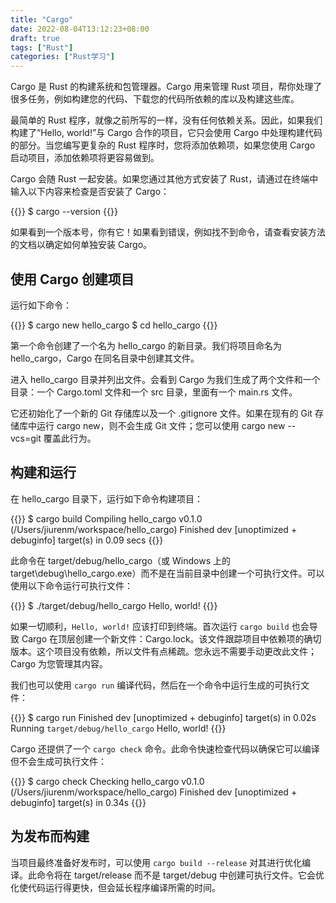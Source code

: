 ```yaml
---
title: "Cargo"
date: 2022-08-04T13:12:23+08:00
draft: true
tags: ["Rust"]
categories: ["Rust学习"]
---
```


Cargo 是 Rust 的构建系统和包管理器。Cargo 用来管理 Rust 项目，帮你处理了很多任务，例如构建您的代码、下载您的代码所依赖的库以及构建这些库。

最简单的 Rust 程序，就像之前所写的一样，没有任何依赖关系。因此，如果我们构建了“Hello, world!”与 Cargo 合作的项目，它只会使用 Cargo 中处理构建代码的部分。当您编写更复杂的 Rust 程序时，您将添加依赖项，如果您使用 Cargo 启动项目，添加依赖项将更容易做到。

Cargo 会随 Rust 一起安装。如果您通过其他方式安装了 Rust，请通过在终端中输入以下内容来检查是否安装了 Cargo：

{{<highlight shell>}}
$ cargo --version
{{</highlight>}}

如果看到一个版本号，你有它！如果看到错误，例如找不到命令，请查看安装方法的文档以确定如何单独安装 Cargo。

## 使用 Cargo 创建项目

运行如下命令：

{{<highlight shell>}}
$ cargo new hello_cargo
$ cd hello_cargo
{{</highlight>}}

第一个命令创建了一个名为 hello_cargo 的新目录。我们将项目命名为 hello_cargo，Cargo 在同名目录中创建其文件。

进入 hello_cargo 目录并列出文件。会看到 Cargo 为我们生成了两个文件和一个目录：一个 Cargo.toml 文件和一个 src 目录，里面有一个 main.rs 文件。

它还初始化了一个新的 Git 存储库以及一个 .gitignore 文件。如果在现有的 Git 存储库中运行 cargo new，则不会生成 Git 文件；您可以使用 cargo new --vcs=git 覆盖此行为。

## 构建和运行

在 hello_cargo 目录下，运行如下命令构建项目：

{{<highlight shell>}}
$ cargo build
   Compiling hello_cargo v0.1.0 (/Users/jiurenm/workspace/hello_cargo)
    Finished dev [unoptimized + debuginfo] target(s) in 0.09 secs
{{</highlight>}}

此命令在 target/debug/hello_cargo（或 Windows 上的 target\debug\hello_cargo.exe）而不是在当前目录中创建一个可执行文件。可以使用以下命令运行可执行文件：

{{<highlight shell>}}
$ ./target/debug/hello_cargo
Hello, world!
{{</highlight>}}

如果一切顺利，`Hello, world!` 应该打印到终端。首次运行 `cargo build` 也会导致 Cargo 在顶层创建一个新文件：Cargo.lock。该文件跟踪项目中依赖项的确切版本。这个项目没有依赖，所以文件有点稀疏。您永远不需要手动更改此文件； Cargo 为您管理其内容。

我们也可以使用 `cargo run` 编译代码，然后在一个命令中运行生成的可执行文件：

{{<highlight shell>}}
$ cargo run
    Finished dev [unoptimized + debuginfo] target(s) in 0.02s
     Running `target/debug/hello_cargo`
Hello, world!
{{</highlight>}}

Cargo 还提供了一个 `cargo check` 命令。此命令快速检查代码以确保它可以编译但不会生成可执行文件：

{{<highlight shell>}}
$ cargo check
    Checking hello_cargo v0.1.0 (/Users/jiurenm/workspace/hello_cargo)
    Finished dev [unoptimized + debuginfo] target(s) in 0.34s
{{</highlight>}}

## 为发布而构建

当项目最终准备好发布时，可以使用 `cargo build --release` 对其进行优化编译。此命令将在 target/release 而不是 target/debug 中创建可执行文件。它会优化使代码运行得更快，但会延长程序编译所需的时间。

